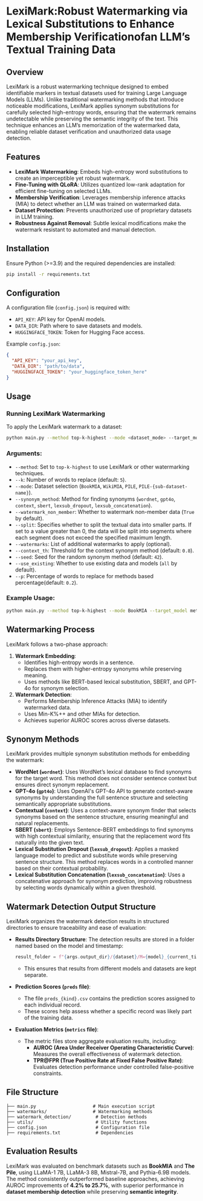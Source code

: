 # LexiMark:Robust Watermarking via Lexical Substitutions to Enhance Membership Verificationofan LLM’s Textual Training Data

## Overview

LexiMark is a robust watermarking technique designed to embed identifiable markers in textual datasets used for training Large Language Models (LLMs). Unlike traditional watermarking methods that introduce noticeable modifications, LexiMark applies synonym substitutions for carefully selected high-entropy words, ensuring that the watermark remains undetectable while preserving the semantic integrity of the text. This technique enhances an LLM’s memorization of the watermarked data, enabling reliable dataset verification and unauthorized data usage detection.

## Features

- **LexiMark Watermarking**: Embeds high-entropy word substitutions to create an imperceptible yet robust watermark.
- **Fine-Tuning with QLoRA**: Utilizes quantized low-rank adaptation for efficient fine-tuning on selected LLMs.
- **Membership Verification**: Leverages membership inference attacks (MIA) to detect whether an LLM was trained on watermarked data.
- **Dataset Protection**: Prevents unauthorized use of proprietary datasets in LLM training.
- **Robustness Against Removal**: Subtle lexical modifications make the watermark resistant to automated and manual detection.

## Installation

Ensure Python (>=3.9) and the required dependencies are installed:

```bash
pip install -r requirements.txt
```

## Configuration

A configuration file (`config.json`) is required with:

- `API_KEY`: API key for OpenAI models.
- `DATA_DIR`: Path where to save datasets and models.
- `HUGGINGFACE_TOKEN`: Token for Hugging Face access.

Example `config.json`:

```json
{
  "API_KEY": "your_api_key",
  "DATA_DIR": "path/to/data",
  "HUGGINGFACE_TOKEN": "your_huggingface_token_here"
}
```

## Usage

### Running LexiMark Watermarking

To apply the LexiMark watermark to a dataset:

```bash
python main.py --method top-k-highest --mode <dataset_mode> --target_model <model_name>
```

### Arguments:
- `--method`: Set to `top-k-highest` to use LexiMark or other watermarking techniques.
- `--k`: Number of words to replace (default: `5`).
- `--mode`: Dataset selection (`BookMIA`, `WikiMIA`, `PILE`, `PILE-{sub-dataset-name}`).
- `--synonym_method`: Method for finding synonyms (`wordnet`, `gpt4o`, `context`, `sbert`, `lexsub_dropout`, `lexsub_concatenation`).
- `--watermark_non_member`: Whether to watermark non-member data (`True` by default).
- `--split`: Specifies whether to split the textual data into smaller parts. If set to a value greater than 0, the data will be split into segments where each segment does not exceed the specified maximum length.
- `--watermarks`: List of additional watermarks to apply (optional).
- `--context_th`: Threshold for the context synonym method (default: `0.8`).
- `--seed`: Seed for the random synonym method (default: `42`).
- `--use_existing`: Whether to use existing data and models (`all` by default).
- `--p`: Percentage of words to replace for methods based percentage(default: `0.2`).


### Example Usage:

```bash
python main.py --method top-k-highest --mode BookMIA --target_model meta-llama/Llama-3.1-8B --use_existing all --synonym_method context --context_th 0.8
```

## Watermarking Process

LexiMark follows a two-phase approach:

1. **Watermark Embedding**:
   - Identifies high-entropy words in a sentence.
   - Replaces them with higher-entropy synonyms while preserving meaning.
   - Uses methods like BERT-based lexical substitution, SBERT, and GPT-4o for synonym selection.
2. **Watermark Detection**:
   - Performs Membership Inference Attacks (MIA) to identify watermarked data.
   - Uses Min-K%++ and other MIAs for detection.
   - Achieves superior AUROC scores across diverse datasets.

## Synonym Methods
LexiMark provides multiple synonym substitution methods for embedding the watermark:

- **WordNet (`wordnet`)**: Uses WordNet’s lexical database to find synonyms for the target word. This method does not consider sentence context but ensures direct synonym replacement.
- **GPT-4o (`gpt4o`)**: Uses OpenAI's GPT-4o API to generate context-aware synonyms by understanding the full sentence structure and selecting semantically appropriate substitutions.
- **Contextual (`context`)**: Uses a context-aware synonym finder that selects synonyms based on the sentence structure, ensuring meaningful and natural replacements.
- **SBERT (`sbert`)**: Employs Sentence-BERT embeddings to find synonyms with high contextual similarity, ensuring that the replacement word fits naturally into the given text.
- **Lexical Substitution Dropout (`lexsub_dropout`)**: Applies a masked language model to predict and substitute words while preserving sentence structure. This method replaces words in a controlled manner based on their contextual probability.
- **Lexical Substitution Concatenation (`lexsub_concatenation`)**: Uses a concatenative approach for synonym prediction, improving robustness by selecting words dynamically within a given threshold.

## Watermark Detection Output Structure
LexiMark organizes the watermark detection results in structured directories to ensure traceability and ease of evaluation:

- **Results Directory Structure**:
  The detection results are stored in a folder named based on the model and timestamp:
  ```python
  result_folder = f"{args.output_dir}/{dataset}/M={model}_{current_time}"
  ```
  - This ensures that results from different models and datasets are kept separate.
  
- **Prediction Scores (`preds` file)**:
  - The file `preds_{kind}.csv` contains the prediction scores assigned to each individual record.
  - These scores help assess whether a specific record was likely part of the training data.
  
- **Evaluation Metrics (`metrics` file)**:
  - The metric files store aggregate evaluation results, including:
    - **AUROC (Area Under Receiver Operating Characteristic Curve)**: Measures the overall effectiveness of watermark detection.
    - **TPR@FPR (True Positive Rate at Fixed False Positive Rate)**: Evaluates detection performance under controlled false-positive constraints.

## File Structure

```
├── main.py                     # Main execution script
├── watermarks/                 # Watermarking methods
├── watermark_detection/         # Detection methods
├── utils/                       # Utility functions
├── config.json                  # Configuration file
├── requirements.txt             # Dependencies
```

## Evaluation Results

LexiMark was evaluated on benchmark datasets such as **BookMIA** and **The Pile**, using LLaMA-1 7B, LLaMA-3 8B, Mistral-7B, and Pythia-6.9B models. The method consistently outperformed baseline approaches, achieving AUROC improvements of **4.2% to 25.7%**, with superior performance in **dataset membership detection** while preserving **semantic integrity**.
